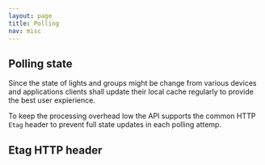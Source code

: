 ```yaml
---
layout: page
title: Polling
nav: misc
---
```


## Polling state

Since the state of lights and groups might be change from various devices and applications clients shall update their local cache regularly to provide the best user expierience. 

To keep the processing overhead low the API supports the common HTTP `Etag` header to prevent full state updates in each polling attemp.

## Etag HTTP header
